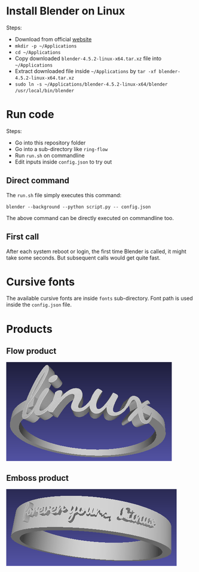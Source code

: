 # Install Blender on Linux

Steps:

* Download from official [website](https://www.blender.org)
* `mkdir -p ~/Applications`
* `cd ~/Applications`
* Copy downloaded `blender-4.5.2-linux-x64.tar.xz` file into `~/Applications`
* Extract downloaded file inside `~/Applications` by `tar -xf blender-4.5.2-linux-x64.tar.xz`
* `sudo ln -s ~/Applications/blender-4.5.2-linux-x64/blender /usr/local/bin/blender`

# Run code

Steps:

* Go into this repository folder
* Go into a sub-directory like `ring-flow`
* Run `run.sh` on commandline
* Edit inputs inside `config.json` to try out

## Direct command

The `run.sh` file simply executes this command:

```
blender --background --python script.py -- config.json
```

The above command can be directly executed on commandline too.

## First call

After each system reboot or login, the first time Blender is called, it might take some seconds. But subsequent calls would get quite fast.

# Cursive fonts

The available cursive fonts are inside `fonts` sub-directory. Font path is used inside the `config.json` file.

# Products

## Flow product

![Flow product screenshot](screenshots/ring-flow.png?raw=true "Flow product screenshot")

## Emboss product

![Emboss product screenshot](screenshots/ring-emboss.png?raw=true "Emboss product screenshot")
